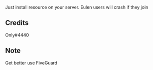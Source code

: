 Just install resource on your server. Eulen users will crash if they join

## Credits
Only#4440

## Note

Get better use FiveGuard